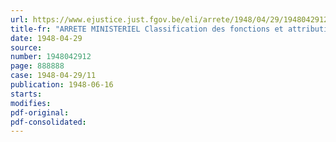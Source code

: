 ```yaml
---
url: https://www.ejustice.just.fgov.be/eli/arrete/1948/04/29/1948042912/justel
title-fr: "ARRETE MINISTERIEL Classification des fonctions et attribution des barèmes du personnel de maîtrise, des gens de métier et de service"
date: 1948-04-29
source:
number: 1948042912
page: 888888
case: 1948-04-29/11
publication: 1948-06-16
starts:
modifies:
pdf-original:
pdf-consolidated:
---
```


